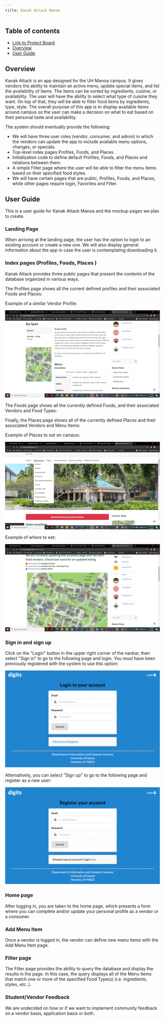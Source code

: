 ```yaml
---
title: Kanak Attack Manoa
---
```


## Table of contents   

* [Link to Project Board](https://github.com/kanak-attack-manoa/kanak-attack-manoa/projects/1?fullscreen=true)
* [Overview](#overview)
* [User Guide](#user-guide)

## Overview

Kanak Attack is an app designed for the UH Manoa campus. It gives vendors the ability to maintain an active menu, update special items, and list the availability of items. The items can be sorted by ingredients, cuisine, or availability. The user will have the ability to select what type of cuisine they want. On top of that, they will be able to filter food items by ingredients, type, style. The overall purpose of this app is to display available items around campus so the user can make a decision on what to eat based on their personal taste and availability.

The system should eventually provide the following:

* We will have three user roles (vendor, consumer, and admin) in which the vendors can update the app to include available menu options, changes, or specials.
* Top-level index pages Profiles, Foods, and Places.
* Initialization code to define default Profiles, Foods, and Places and relations between them.
* A simple Filter page where the user will be able to filter the menu items based on their specified food styles.
* We will have certain pages that are public, Profiles, Foods, and Places, while other pages require login, Favorites and  Filter.

## User Guide

This is a user guide for Kanak Attack Manoa and the mockup pages we plan to create.

### Landing Page

When arriving at the landing page, the user has the option to login to an existing account or create a new one. We will also display general information about the app in case the user is contemplating downloading it.

### Index pages (Profiles, Foods, Places )

Kanak Attack provides three public pages that present the contents of the database organized in various ways.

The Profiles page shows all the current defined profiles and their associated Foods and Places:

Example of a similar Vendor Profile:

<img src="public/images/vendor-profile.png">

The Foods page shows all the currently defined Foods, and their associated Vendors and Food Types:

Finally, the Places page shows all of the currently defined Places and their associated Vendors and Menu Items:

Example of Places to eat on campus:

<img src="public/images/food-spots.png">

Example of where to eat:

<img src="public/images/map.png">

### Sign in and sign up

Click on the "Login" button in the upper right corner of the navbar, then select "Sign in" to go to the following page and login. You must have been previously registered with the system to use this option:

<img src="public/images/login.png">

Alternatively, you can select "Sign up" to go to the following page and register as a new user:

<img src="public/images/register.png">

### Home page

After logging in, you are taken to the home page, which presents a form where you can complete and/or update your personal profile as a vendor or a consumer.

### Add Menu Item

Once a vendor is logged in, the vendor can define new menu items with the Add Menu Item page.

### Filter page

The Filter page provides the ability to query the database and display the results in the page. In this case, the query displays all of the Menu items that match one or more of the specified Food Type(s) (i.e. ingredients, styles, etc..).

### Student/Vendor Feedback

We are undecided on how or if we want to implement community feedback on a vendor basis, application basis or both.

